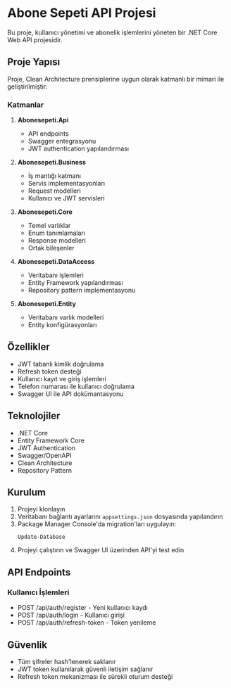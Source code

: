 # Abone Sepeti API Projesi

Bu proje, kullanıcı yönetimi ve abonelik işlemlerini yöneten bir .NET Core Web API projesidir.

## Proje Yapısı

Proje, Clean Architecture prensiplerine uygun olarak katmanlı bir mimari ile geliştirilmiştir:

### Katmanlar

1. **Abonesepeti.Api**
   - API endpoints
   - Swagger entegrasyonu
   - JWT authentication yapılandırması

2. **Abonesepeti.Business**
   - İş mantığı katmanı
   - Servis implementasyonları
   - Request modelleri
   - Kullanıcı ve JWT servisleri

3. **Abonesepeti.Core**
   - Temel varlıklar
   - Enum tanımlamaları
   - Response modelleri
   - Ortak bileşenler

4. **Abonesepeti.DataAccess**
   - Veritabanı işlemleri
   - Entity Framework yapılandırması
   - Repository pattern implementasyonu

5. **Abonesepeti.Entity**
   - Veritabanı varlık modelleri
   - Entity konfigürasyonları

## Özellikler

- JWT tabanlı kimlik doğrulama
- Refresh token desteği
- Kullanıcı kayıt ve giriş işlemleri
- Telefon numarası ile kullanıcı doğrulama
- Swagger UI ile API dokümantasyonu

## Teknolojiler

- .NET Core
- Entity Framework Core
- JWT Authentication
- Swagger/OpenAPI
- Clean Architecture
- Repository Pattern

## Kurulum

1. Projeyi klonlayın
2. Veritabanı bağlantı ayarlarını `appsettings.json` dosyasında yapılandırın
3. Package Manager Console'da migration'ları uygulayın:
   ```
   Update-Database
   ```
4. Projeyi çalıştırın ve Swagger UI üzerinden API'yi test edin

## API Endpoints

### Kullanıcı İşlemleri
- POST /api/auth/register - Yeni kullanıcı kaydı
- POST /api/auth/login - Kullanıcı girişi
- POST /api/auth/refresh-token - Token yenileme

## Güvenlik

- Tüm şifreler hash'lenerek saklanır
- JWT token kullanılarak güvenli iletişim sağlanır
- Refresh token mekanizması ile sürekli oturum desteği
